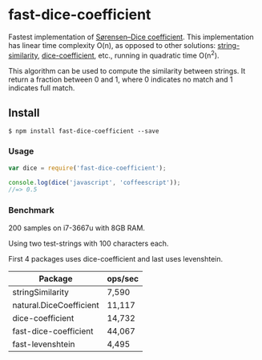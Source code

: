 # fast-dice-coefficient
Fastest implementation of [Sørensen–Dice coefficient](https://en.wikipedia.org/wiki/S%C3%B8rensen%E2%80%93Dice_coefficient). This implementation has linear time complexity O(n), as opposed to other solutions: [string-similarity](https://www.npmjs.com/package/string-similarity), [dice-coefficient](https://www.npmjs.com/package/dice-coefficient), etc., running in quadratic time O(n<sup>2</sup>).

This algorithm can be used to compute the similarity between strings. It return a fraction between 0 and 1, where 0 indicates no match and 1 indicates full match.

## Install

```
$ npm install fast-dice-coefficient --save
```

### Usage
``` javascript
var dice = require('fast-dice-coefficient');

console.log(dice('javascript', 'coffeescript'));
//=> 0.5
```

### Benchmark

200 samples on i7-3667u with 8GB RAM.

Using two test-strings with 100 characters each.

First 4 packages uses dice-coefficient and last uses levenshtein.

| Package                 | ops/sec |
|-------------------------|---------|
| stringSimilarity        | 7,590   |
| natural.DiceCoefficient | 11,117  |
| dice-coefficient        | 14,732  |
| fast-dice-coefficient   | 44,067  |
| fast-levenshtein        | 4,495   |
